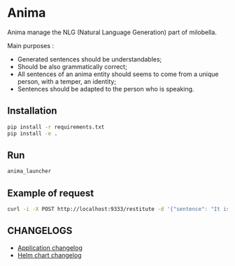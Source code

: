# Anima
Anima manage the NLG (Natural Language Generation) part of milobella.

Main purposes :
- Generated sentences should be understandables;
- Should be also grammatically correct;
- All sentences of an anima entity should seems to come from a unique person, with a temper, an identity;
- Sentences should be adapted to the person who is speaking.

## Installation
```bash
pip install -r requirements.txt
pip install -e .
```

## Run
```bash
anima_launcher
```

## Example of request

```bash
curl -i -X POST http://localhost:9333/restitute -d '{"sentence": "It is {{time}}", "params": [{"name": "time", "type": "time", "value": "15h"}]}'
```

## CHANGELOGS
- [Application changelog](./CHANGELOG.md)
- [Helm chart changelog](./helm/oratio/CHANGELOG.md)